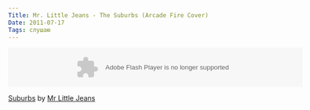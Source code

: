 ```yaml
---
Title: Mr. Little Jeans - The Suburbs (Arcade Fire Cover)
Date: 2011-07-17
Tags: слушаю
---
```


<div class="text"><object height="81" width="100%"> <param name="movie" value="http://player.soundcloud.com/player.swf?url=http%3A%2F%2Fapi.soundcloud.com%2Ftracks%2F16058385&amp;show_comments=false&amp;auto_play=false&amp;color=000000"></param> <param name="allowscriptaccess" value="always"></param> <embed allowscriptaccess="always" height="81" src="http://player.soundcloud.com/player.swf?url=http%3A%2F%2Fapi.soundcloud.com%2Ftracks%2F16058385&amp;show_comments=false&amp;auto_play=false&amp;color=000000" type="application/x-shockwave-flash" width="600"></embed> </object>   <p><span><a href="http://soundcloud.com/mrlittlejeans/suburbs">Suburbs</a> by <a href="http://soundcloud.com/mrlittlejeans">Mr Little Jeans</a></span></p></div>